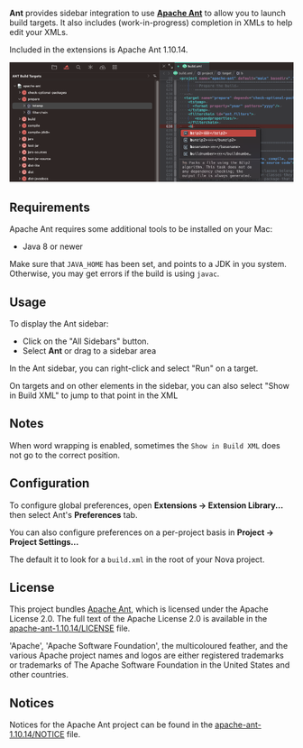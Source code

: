 **Ant** provides sidebar integration to use **[Apache Ant](https://ant.apache.org/)** to allow you to launch build targets. It also includes (work-in-progress) completion in XMLs to help edit your XMLs.

Included in the extensions is Apache Ant 1.10.14.

![](assets/ant-screenshot.png)

## Requirements

Apache Ant requires some additional tools to be installed on your Mac:

- Java 8 or newer

Make sure that `JAVA_HOME` has been set, and points to a JDK in you system. Otherwise, you may get errors if the build is using `javac`.

## Usage

To display the Ant sidebar:

- Click on the "All Sidebars" button.
- Select **Ant** or drag to a sidebar area

In the Ant sidebar, you can right-click and select "Run" on a target.

On targets and on other elements in the sidebar, you can also select "Show in Build XML" to jump to that point in the XML

## Notes

When word wrapping is enabled, sometimes the `Show in Build XML` does not go to the correct position.

## Configuration

To configure global preferences, open **Extensions → Extension Library...** then select Ant's **Preferences** tab.

You can also configure preferences on a per-project basis in **Project → Project Settings...**

The default it to look for a `build.xml` in the root of your Nova project.

## License

This project bundles [Apache Ant](http://ant.apache.org/), which is licensed under the Apache License 2.0. The full text of the Apache License 2.0 is available in the [apache-ant-1.10.14/LICENSE](apache-ant-1.10.14/LICENSE) file.

'Apache', 'Apache Software Foundation', the multicoloured feather, and the various Apache project names and logos are either registered trademarks or trademarks of The Apache Software Foundation in the United States and other countries.

## Notices

Notices for the Apache Ant project can be found in the [apache-ant-1.10.14/NOTICE](apache-ant-1.10.14/NOTICE) file.